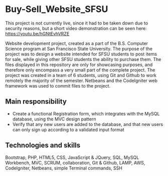 # Buy-Sell_Website_SFSU
This project is not currently live, since it had to be taken down due to security reasons, but a short video demonstration can be seen here: https://youtu.be/hGNtEvhVRZE

Website development project, created as a part of the B.S. Computer Science program at San Francisco State University. The purpose of the project was to design a website intended for SFSU students to post items for sale, while giving other SFSU students the ability to purchase them. The files displayed in this repository are only for showcasing purposes, and therefore only encompass a very small part of the complete project. 
The project was created in a team of 6 students, using Git and Github to work remotely the majority of the semester. Netbeans and the CodeIgniter web framework was used to commit files to the project. 



## Main responsibility ##

- Create a functional Registration form, which integrates with the MySQL database, using the MVC design pattern
- Verify that any new users are added to the database, and that new users can only sign up according to a validated input format



## Technologies and skills ##  
Bootstrap, PHP, HTML5, CSS, JavaScript & JQuery, SQL, MySQL Workbench, MVC, SCRUM, collaboration, Git & Github, LAMP, AWS, CodeIgniter, Netbeans, simple Terminal commands, SSH
